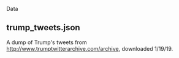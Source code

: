 Data

## trump_tweets.json 

A dump of Trump's tweets from http://www.trumptwitterarchive.com/archive, downloaded 1/19/19.
